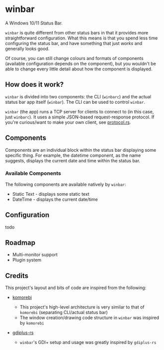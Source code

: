 # winbar

A Windows 10/11 Status Bar.

`winbar` is quite different from other status bars in that it provides more straightforward
configuration. What this means is that you spend less time configuring the status bar, and have
something that just _works_ and generally looks good.

Of course, you can still change colours and formats of components (available configuration depends
on the component), but you wouldn't be able to change every little detail about how the component is
displayed.

## How does it work?

`winbar` is divided into two components: the CLI (`winbarc`) and the actual status bar app itself
(`winbar`). The CLI can be used to control `winbar`.

`winbar` (the app) runs a TCP server for clients to connect to (in this case, just `winbarc`). It
uses a simple JSON-based request-response protocol. If you're curious/want to make your own client,
see [protocol.rs](./winbar/src/protocol.rs).

## Components

Components are an individual block within the status bar displaying some specific thing. For
example, the datetime component, as the name suggests, displays the current date and time within the
status bar.

### Available Components

The following components are available natively by `winbar`:

- Static Text - displays some static text
- DateTime - displays the current date/time

## Configuration

todo

## Roadmap

- Multi-monitor support
- Plugin system

## Credits

This project's layout and bits of code are inspired from the following:

- [komorebi](https://github.com/LGUG2Z/komorebi)

  - This project's high-level architecture is very similar to that of `komorebi` (separating
    CLI/actual status bar)
  - The window creation/drawing code structure in `winbar` was inspired by `komorebi`

- [gdiplus-rs](https://github.com/davidrios/gdiplus-rs)

  - `winbar`'s GDI+ setup and usage was greatly inspired by `gdiplus-rs`
